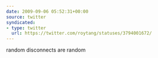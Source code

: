```yaml
---
date: 2009-09-06 05:52:31+00:00
source: twitter
syndicated:
- type: twitter
  url: https://twitter.com/roytang/statuses/3794001672/
---
```


random disconnects are random